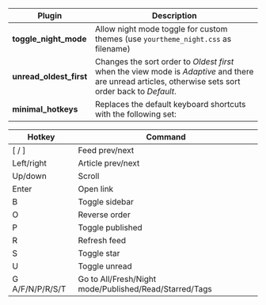 Plugin | Description
--- | ---
__toggle_night_mode__ | Allow night mode toggle for custom themes (use `yourtheme_night.css` as filename)
__unread_oldest_first__ | Changes the sort order to _Oldest first_ when the view mode is _Adaptive_ and there are unread articles, otherwise sets sort order back to _Default_.
__minimal_hotkeys__ | Replaces the default keyboard shortcuts with the following set:

Hotkey | Command
--- | ---
[ / ] | Feed prev/next
Left/right | Article prev/next
Up/down | Scroll
Enter | Open link
B | Toggle sidebar
O | Reverse order
P | Toggle published
R | Refresh feed
S | Toggle star
U | Toggle unread
G A/F/N/P/R/S/T | Go to All/Fresh/Night mode/Published/Read/Starred/Tags